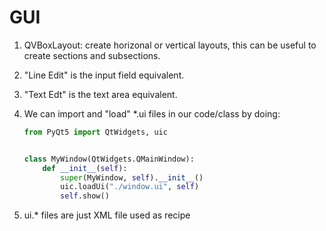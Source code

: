 # GUI

1. QVBoxLayout: create horizonal or vertical layouts, this can be useful to create sections and subsections.
2. "Line Edit" is the input field equivalent.
3. "Text Edt" is the text area equivalent.
4. We can import and "load" *.ui files in our code/class  by doing:

    ```py
    from PyQt5 import QtWidgets, uic


    class MyWindow(QtWidgets.QMainWindow):
        def __init__(self):
            super(MyWindow, self).__init__()
            uic.loadUi("./window.ui", self)
            self.show()
    ```

5. ui.* files are just XML file used as recipe
